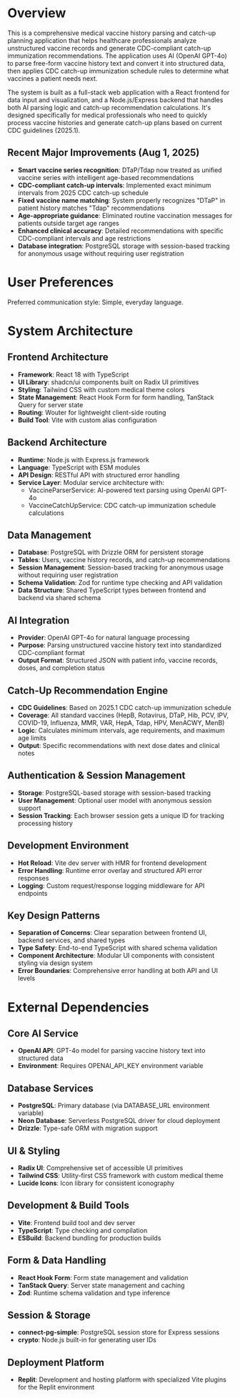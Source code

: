 # Overview

This is a comprehensive medical vaccine history parsing and catch-up planning application that helps healthcare professionals analyze unstructured vaccine records and generate CDC-compliant catch-up immunization recommendations. The application uses AI (OpenAI GPT-4o) to parse free-form vaccine history text and convert it into structured data, then applies CDC catch-up immunization schedule rules to determine what vaccines a patient needs next.

The system is built as a full-stack web application with a React frontend for data input and visualization, and a Node.js/Express backend that handles both AI parsing logic and catch-up recommendation calculations. It's designed specifically for medical professionals who need to quickly process vaccine histories and generate catch-up plans based on current CDC guidelines (2025.1).

## Recent Major Improvements (Aug 1, 2025)
- **Smart vaccine series recognition**: DTaP/Tdap now treated as unified vaccine series with intelligent age-based recommendations
- **CDC-compliant catch-up intervals**: Implemented exact minimum intervals from 2025 CDC catch-up schedule
- **Fixed vaccine name matching**: System properly recognizes "DTaP" in patient history matches "Tdap" recommendations
- **Age-appropriate guidance**: Eliminated routine vaccination messages for patients outside target age ranges
- **Enhanced clinical accuracy**: Detailed recommendations with specific CDC-compliant intervals and age restrictions
- **Database integration**: PostgreSQL storage with session-based tracking for anonymous usage without requiring user registration

# User Preferences

Preferred communication style: Simple, everyday language.

# System Architecture

## Frontend Architecture
- **Framework**: React 18 with TypeScript
- **UI Library**: shadcn/ui components built on Radix UI primitives
- **Styling**: Tailwind CSS with custom medical theme colors
- **State Management**: React Hook Form for form handling, TanStack Query for server state
- **Routing**: Wouter for lightweight client-side routing
- **Build Tool**: Vite with custom alias configuration

## Backend Architecture
- **Runtime**: Node.js with Express.js framework
- **Language**: TypeScript with ESM modules
- **API Design**: RESTful API with structured error handling
- **Service Layer**: Modular service architecture with:
  - VaccineParserService: AI-powered text parsing using OpenAI GPT-4o
  - VaccineCatchUpService: CDC catch-up immunization schedule calculations

## Data Management
- **Database**: PostgreSQL with Drizzle ORM for persistent storage
- **Tables**: Users, vaccine history records, and catch-up recommendations
- **Session Management**: Session-based tracking for anonymous usage without requiring user registration
- **Schema Validation**: Zod for runtime type checking and API validation
- **Data Structure**: Shared TypeScript types between frontend and backend via shared schema

## AI Integration
- **Provider**: OpenAI GPT-4o for natural language processing
- **Purpose**: Parsing unstructured vaccine history text into standardized CDC-compliant format
- **Output Format**: Structured JSON with patient info, vaccine records, doses, and completion status

## Catch-Up Recommendation Engine
- **CDC Guidelines**: Based on 2025.1 CDC catch-up immunization schedule
- **Coverage**: All standard vaccines (HepB, Rotavirus, DTaP, Hib, PCV, IPV, COVID-19, Influenza, MMR, VAR, HepA, Tdap, HPV, MenACWY, MenB)
- **Logic**: Calculates minimum intervals, age requirements, and maximum age limits
- **Output**: Specific recommendations with next dose dates and clinical notes

## Authentication & Session Management
- **Storage**: PostgreSQL-based storage with session-based tracking
- **User Management**: Optional user model with anonymous session support
- **Session Tracking**: Each browser session gets a unique ID for tracking processing history

## Development Environment
- **Hot Reload**: Vite dev server with HMR for frontend development
- **Error Handling**: Runtime error overlay and structured API error responses
- **Logging**: Custom request/response logging middleware for API endpoints

## Key Design Patterns
- **Separation of Concerns**: Clear separation between frontend UI, backend services, and shared types
- **Type Safety**: End-to-end TypeScript with shared schema validation
- **Component Architecture**: Modular UI components with consistent styling via design system
- **Error Boundaries**: Comprehensive error handling at both API and UI levels

# External Dependencies

## Core AI Service
- **OpenAI API**: GPT-4o model for parsing vaccine history text into structured data
- **Environment**: Requires OPENAI_API_KEY environment variable

## Database Services  
- **PostgreSQL**: Primary database (via DATABASE_URL environment variable)
- **Neon Database**: Serverless PostgreSQL driver for cloud deployment
- **Drizzle**: Type-safe ORM with migration support

## UI & Styling
- **Radix UI**: Comprehensive set of accessible UI primitives
- **Tailwind CSS**: Utility-first CSS framework with custom medical theme
- **Lucide Icons**: Icon library for consistent iconography

## Development & Build Tools
- **Vite**: Frontend build tool and dev server
- **TypeScript**: Type checking and compilation
- **ESBuild**: Backend bundling for production builds

## Form & Data Handling
- **React Hook Form**: Form state management and validation
- **TanStack Query**: Server state management and caching
- **Zod**: Runtime schema validation and type inference

## Session & Storage
- **connect-pg-simple**: PostgreSQL session store for Express sessions
- **crypto**: Node.js built-in for generating user IDs

## Deployment Platform
- **Replit**: Development and hosting platform with specialized Vite plugins for the Replit environment